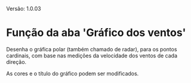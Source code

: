 Versão: 1.0.03

# Função da aba 'Gráfico dos ventos' #

Desenha o gráfica polar (também chamado de radar), para os pontos cardinais, com base nas medições da velocidade dos ventos de cada direção.

As cores e o título do gráfico podem ser modificados.